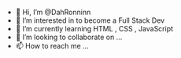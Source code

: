 - 👋 Hi, I’m @DahRonninn
- 👀 I’m interested in to become a Full Stack Dev
- 🌱 I’m currently learning HTML , CSS , JavaScript
- 💞️ I’m looking to collaborate on ...
- 📫 How to reach me ...

<!---
DahRonninn/DahRonninn is a ✨ special ✨ repository because its `README.md` (this file) appears on your GitHub profile.
You can click the Preview link to take a look at your changes.
--->
